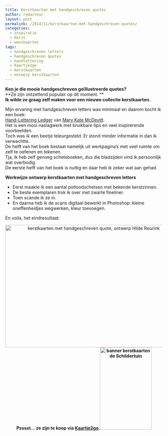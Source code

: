 ```yaml
---
title: Kerstkaarten met handgeschreven quotes
author: redacteur
layout: post
permalink: /2014/11/kerstkaarten-met-handgeschreven-quotes/
categories:
  - inspiratie
  - Kerst
  - wenskaarten
tags:
  - handgeschreven letters
  - handgeschreven quotes
  - handlettering
  - Kaartje2go
  - kerstkaarten
  - ontwerp kerstkaarten
---
```

**Ken je die mooie handgeschreven geïllustreerde quotes?**  
**Ze zijn ontzettend populair op dit moment. **  
**Ik wilde ze graag zelf maken voor een nieuwe collectie kerstkaarten.**

Mijn ervaring met handgeschreven letters was minimaal en daarom kocht ik een boek:  
<a title="meer info over het boek Hand-Lettering Ledger" href="http://marykatemcdevitt.com/the-shop/hand-lettering-ledger" target="_blank">Hand-Lettering Ledger</a> van <a title="website van Mary Kate McDevitt" href="http://marykatemcdevitt.com/" target="_blank">Mary Kate McDevitt</a>.  
Het is een mooi naslagwerk met bruikbare tips en veel inspirerende voorbeelden.  
Toch was ik een beetje teleurgesteld. Er stond minder informatie in dan ik verwachtte.  
De helft van het boek bestaat namelijk uit werkpagina’s met veel ruimte om zelf te oefenen en tekenen.  
Tja, ik heb zelf genoeg schetsboeken, dus die bladzijden vind ik persoonlijk wat overbodig.  
De eerste helft van het boek is nuttig en daar heb ik zeker wat aan gehad.

**Werkwijze ontwerp kerstkaarten met handgeschreven letters**

  * Eerst maakte ik een aantal potloodschetsen met bekende kerstzinnen.
  * De beste exemplaren trok ik over met zwarte fineliner.
  * Toen scande ik ze in.
  * En daarna heb ik de scans digitaal bewerkt in Photoshop: kleine oneffenheidjes wegwerken, kleur toevoegen.

En voila, het eindresultaat:

<p style="text-align: center;">
  <a href="https://www.kaartje2go.nl/kaartencollecties/december-cards?sk_id=48" target="_blank"><img class="aligncenter wp-image-7292 size-full" title="klik om deze kerstkaarten bij Kaartje2go te bekijken" src="http://www.schildertuin.nl/wordpress/wp-content/uploads/2014/11/kerstkaarten-handgeschreven-tekst.jpg" alt="kerstkaarten met handgeschreven quote, ontwerp Hilde Reurink" width="550" height="392" /></a><strong>Psssst&#8230; ze zijn te koop via <a href="https://www.kaartje2go.nl/kaartencollecties/december-cards?sk_id=48" target="_blank" rel="nofollow">Kaartje2go</a>.<a href="https://www.kaartje2go.nl/kaartencollecties/december-cards?sk_id=48"><img class="aligncenter wp-image-7346" title="Bestel hier kerstkaarten" src="http://www.schildertuin.nl/wordpress/wp-content/uploads/2014/12/banner2_kerstkaarten.jpg" alt="banner kerstkaarten de Schildertuin" width="165" height="264" /></a></strong>
</p>

<p style="text-align: center;">
  <a title="Bestel hier je kerstkaarten" href="https://www.kaartje2go.nl/kaartencollecties/december-cards?sk_id=48" target="_blank" rel="nofollow"><br /> </a>
</p>